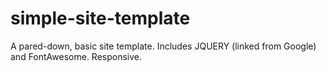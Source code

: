 # simple-site-template
A pared-down, basic site template. Includes JQUERY (linked from Google) and FontAwesome. Responsive.

